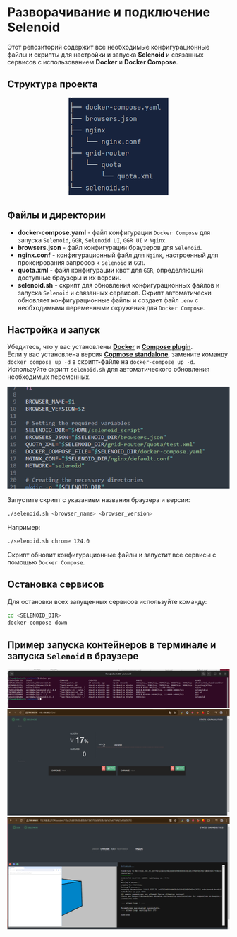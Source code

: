 # Разворачивание и подключение Selenoid

Этот репозиторий содержит все необходимые конфигурационные файлы и скрипты для настройки и запуска **Selenoid** и связанных
сервисов с использованием **Docker** и **Docker Compose**.

## Структура проекта
<p align="center">
      <img title="structure" src="media/structure.png" alt="structure">
</p>

## Файлы и директории
- **docker-compose.yaml** - файл конфигурации `Docker Compose` для запуска `Selenoid`, `GGR`, `Selenoid UI`, `GGR UI` и `Nginx`.   
- **browsers.json** - файл конфигурации браузеров для `Selenoid`.  
- **nginx.conf** - конфигурационный файл для `Nginx`, настроенный для проксирования запросов к `Selenoid` и `GGR`.  
- **quota.xml** - файл конфигурации квот для `GGR`, определяющий доступные браузеры и их версии.   
- **selenoid.sh** - скрипт для обновления конфигурационных файлов и запуска `Selenoid` и связанных сервисов.
Скрипт автоматически обновляет конфигурационные файлы и создает файл `.env` с необходимыми переменными 
окружения для `Docker Compose`.

## Настройка и запуск
Убедитесь, что у вас установлены **[Docker](https://docs.docker.com/engine/install/)** и **[Compose plugin](https://docs.docker.com/compose/install/linux/)**.  
Если у вас установлена версия **[Copmose standalone](https://docs.docker.com/compose/install/standalone/)**, замените команду `docker compose up -d` в скрипт-файле на `docker-compose up -d`.
Используйте скрипт `selenoid.sh` для автоматического обновления необходимых переменных. 

<p align="center">
      <img title="selenoid.sh" src="media/variables.png" alt="selenoid.sh">
</p>

Запустите скрипт с указанием названия браузера и версии: 

```bash
./selenoid.sh <browser_name> <browser_version>
```
Например:

```bash
./selenoid.sh chrome 124.0
```
Скрипт обновит конфигурационные файлы и запустит все сервисы с помощью `Docker Compose`.

## Остановка сервисов
Для остановки всех запущенных сервисов используйте команду:

```bash
cd <SELENOID_DIR>
docker-compose down
```

## Пример запуска контейнеров в терминале и запуска `Selenoid` в браузере
<p align="center">
    <img title="selenoid" src="media/terminal.png" alt="selenoid">
    <img title="selenoid" src="media/selenoid1.png" alt="selenoid">
    <img title="selenoid" src="media/selenoid2.png" alt="selenoid">
</p>
